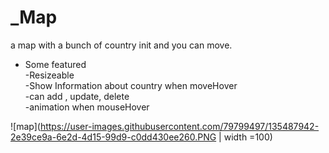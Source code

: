 # _Map
a map with a bunch of country init and you can move.

* Some featured <br/>
-Resizeable <br/>
-Show Information about country when moveHover<br/>
-can add , update, delete<br/>
-animation when mouseHover

![map](https://user-images.githubusercontent.com/79799497/135487942-2e39ce9a-6e2d-4d15-99d9-c0dd430ee260.PNG | width =100)
